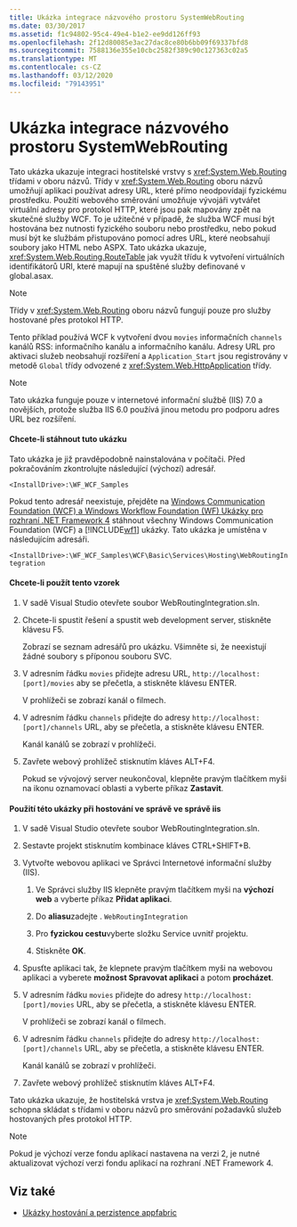 ```yaml
---
title: Ukázka integrace názvového prostoru SystemWebRouting
ms.date: 03/30/2017
ms.assetid: f1c94802-95c4-49e4-b1e2-ee9dd126ff93
ms.openlocfilehash: 2f12d80085e3ac27dac8ce80b6bb09f69337bfd8
ms.sourcegitcommit: 7588136e355e10cbc2582f389c90c127363c02a5
ms.translationtype: MT
ms.contentlocale: cs-CZ
ms.lasthandoff: 03/12/2020
ms.locfileid: "79143951"
---
```

# <a name="systemwebrouting-integration-sample"></a>Ukázka integrace názvového prostoru SystemWebRouting
Tato ukázka ukazuje integraci hostitelské vrstvy s <xref:System.Web.Routing> třídami v oboru názvů. Třídy v <xref:System.Web.Routing> oboru názvů umožňují aplikaci používat adresy URL, které přímo neodpovídají fyzickému prostředku. Použití webového směrování umožňuje vývojáři vytvářet virtuální adresy pro protokol HTTP, které jsou pak mapovány zpět na skutečné služby WCF. To je užitečné v případě, že služba WCF musí být hostována bez nutnosti fyzického souboru nebo prostředku, nebo pokud musí být ke službám přistupováno pomocí adres URL, které neobsahují soubory jako HTML nebo ASPX. Tato ukázka ukazuje, <xref:System.Web.Routing.RouteTable> jak využít třídu k vytvoření virtuálních identifikátorů URI, které mapují na spuštěné služby definované v global.asax.

> [!NOTE]
> Třídy v <xref:System.Web.Routing> oboru názvů fungují pouze pro služby hostované přes protokol HTTP.  
  
Tento příklad používá WCF k vytvoření dvou `movies` informačních `channels` kanálů RSS: informačního kanálu a informačního kanálu. Adresy URL pro aktivaci služeb neobsahují rozšíření a `Application_Start` jsou registrovány v metodě `Global` třídy odvozené z <xref:System.Web.HttpApplication> třídy.  
  
> [!NOTE]
> Tato ukázka funguje pouze v internetové informační službě (IIS) 7.0 a novějších, protože služba IIS 6.0 používá jinou metodu pro podporu adres URL bez rozšíření.  

#### <a name="to-download-this-sample"></a>Chcete-li stáhnout tuto ukázku
  
Tato ukázka je již pravděpodobně nainstalována v počítači. Před pokračováním zkontrolujte následující (výchozí) adresář.  

`<InstallDrive>:\WF_WCF_Samples`  

 Pokud tento adresář neexistuje, přejděte na [Windows Communication Foundation (WCF) a Windows Workflow Foundation (WF) Ukázky pro rozhraní .NET Framework 4](https://www.microsoft.com/download/details.aspx?id=21459) stáhnout všechny Windows Communication Foundation (WCF) a [!INCLUDE[wf1](../../../../includes/wf1-md.md)] ukázky. Tato ukázka je umístěna v následujícím adresáři.  

`<InstallDrive>:\WF_WCF_Samples\WCF\Basic\Services\Hosting\WebRoutingIntegration`  
  
#### <a name="to-use-this-sample"></a>Chcete-li použít tento vzorek  
  
1. V sadě Visual Studio otevřete soubor WebRoutingIntegration.sln.  
  
2. Chcete-li spustit řešení a spustit web development server, stiskněte klávesu F5.  
  
     Zobrazí se seznam adresářů pro ukázku. Všimněte si, že neexistují žádné soubory s příponou souboru SVC.  
  
3. V adresním řádku `movies` přidejte adresu URL, `http://localhost:[port]/movies` aby se přečetla, a stiskněte klávesu ENTER.  
  
     V prohlížeči se zobrazí kanál o filmech.  
  
4. V adresním řádku `channels` přidejte do adresy `http://localhost:[port]/channels` URL, aby se přečetla, a stiskněte klávesu ENTER.  
  
     Kanál kanálů se zobrazí v prohlížeči.  
  
5. Zavřete webový prohlížeč stisknutím kláves ALT+F4.  
  
     Pokud se vývojový server neukončoval, klepněte pravým tlačítkem myši na ikonu oznamovací oblasti a vyberte příkaz **Zastavit**.  
  
#### <a name="to-use-this-sample-when-hosted-in-iis"></a>Použití této ukázky při hostování ve správě ve správě iis  
  
1. V sadě Visual Studio otevřete soubor WebRoutingIntegration.sln.  
  
2. Sestavte projekt stisknutím kombinace kláves CTRL+SHIFT+B.  
  
3. Vytvořte webovou aplikaci ve Správci Internetové informační služby (IIS).  
  
    1. Ve Správci služby IIS klepněte pravým tlačítkem myši na **výchozí web** a vyberte příkaz **Přidat aplikaci**.  
  
    2. Do **aliasu**zadejte . `WebRoutingIntegration`  
  
    3. Pro **fyzickou cestu**vyberte složku Service uvnitř projektu.  
  
    4. Stiskněte **OK**.  
  
4. Spusťte aplikaci tak, že klepnete pravým tlačítkem myši na webovou aplikaci a vyberete **možnost Spravovat aplikaci** a potom **procházet**.  
  
5. V adresním řádku `movies` přidejte do adresy `http://localhost:[port]/movies` URL, aby se přečetla, a stiskněte klávesu ENTER.  
  
     V prohlížeči se zobrazí kanál o filmech.  
  
6. V adresním řádku `channels` přidejte do adresy `http://localhost:[port]/channels` URL, aby se přečetla, a stiskněte klávesu ENTER.  
  
     Kanál kanálů se zobrazí v prohlížeči.  
  
7. Zavřete webový prohlížeč stisknutím kláves ALT+F4.  
  
 Tato ukázka ukazuje, že hostitelská vrstva je <xref:System.Web.Routing> schopna skládat s třídami v oboru názvů pro směrování požadavků služeb hostovaných přes protokol HTTP.  
  
> [!NOTE]
> Pokud je výchozí verze fondu aplikací nastavena na verzi 2, je nutné aktualizovat výchozí verzi fondu aplikací na rozhraní .NET Framework 4.  
  
## <a name="see-also"></a>Viz také

- [Ukázky hostování a perzistence appfabric](https://docs.microsoft.com/previous-versions/appfabric/ff383418(v=azure.10))
